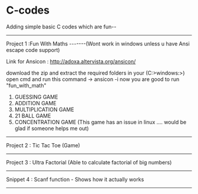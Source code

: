 # C-codes
Adding simple basic C codes which are fun--

***********************************************************************
Project 1 :Fun With Maths -------(Wont work in windows unless u have Ansi escape code support)

Link for Ansicon : http://adoxa.altervista.org/ansicon/

download the zip and extract the required folders in your (C:>windows:>) 
open cmd and run this command ->   ansicon -i 
now you are good to run "fun_with_math"

1.  GUESSING GAME
2.  ADDITION GAME
3.  MULTIPLICATION GAME
4.  21 BALL GAME
5.  CONCENTRATION GAME (This game has an issue in linux .... would be glad if someone helps me out)
************************************************************************

Project 2 : Tic Tac Toe (Game)

************************************************************************

Project 3 : Ultra Factorial (Able to calculate factorial of big numbers)

************************************************************************

Snippet 4 : Scanf function - Shows how it actually works

************************************************************************

